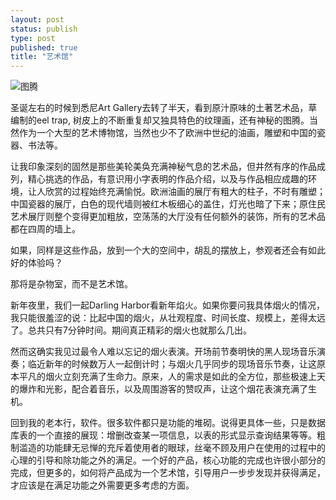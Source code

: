 ```yaml
--- 
layout: post
status: publish
type: post
published: true
title: "艺术馆"
---
```

<img src="http://farm1.static.flickr.com/16/92531285_50546f968c.jpg" alt="图腾" />

圣诞左右的时候到悉尼Art Gallery去转了半天，看到原汁原味的土著艺术品，草编制的eel trap, 树皮上的不断重复却又独具特色的纹理画，还有神秘的图腾。当然作为一个大型的艺术博物馆，当然也少不了欧洲中世纪的油画，雕塑和中国的瓷器、书法等。

让我印象深刻的固然是那些美轮美奂充满神秘气息的艺术品，但井然有序的作品成列，精心挑选的作品，有意识用小字表明的作品介绍，以及与作品相应成趣的环境，让人欣赏的过程始终充满愉悦。欧洲油画的展厅有粗大的柱子，不时有雕塑；中国瓷器的展厅，白色的现代墙则被红木板细心的盖住，灯光也暗了下来；原住民艺术展厅则整个变得更加粗放，空荡荡的大厅没有任何额外的装饰，所有的艺术品都在四周的墙上。

如果，同样是这些作品，放到一个大的空间中，胡乱的摆放上，参观者还会有如此好的体验吗？

那将是杂物室，而不是艺术馆。

新年夜里，我们一起Darling Harbor看新年焰火。如果你要问我具体烟火的情况，我只能很羞涩的说：比起中国的烟火，从壮观程度、时间长度、规模上，差得太远了。总共只有7分钟时间。期间真正精彩的烟火也就那么几出。

然而这确实我见过最令人难以忘记的烟火表演。开场前节奏明快的黑人现场音乐演奏；临近新年的时候数万人一起倒计时；与烟火几乎同步的现场音乐节奏，让这原本平凡的烟火立刻充满了生命力。原来，人的需求是如此的全方位，那些极速上天的爆炸和光影，配合着音乐，以及周围游客的赞叹声，让这个烟花表演充满了生机。

回到我的老本行，软件。很多软件都只是功能的堆砌。说得更具体一些，只是数据库表的一个直接的展现：增删改查某一项信息，以表的形式显示查询结果等等。粗制滥造的功能肆无忌惮的充斥着使用者的眼球，丝毫不顾及用户在使用的过程中的心理的引导和除功能之外的满足。一个好的产品，核心功能的完成也许很小部分的完成，但更多的，如何将产品成为一个艺术馆，引导用户一步步发现并获得满足，才应该是在满足功能之外需要更多考虑的方面。
